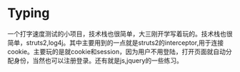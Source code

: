 # Typing
一个打字速度测试的小项目，技术栈也很简单，大三刚开学写着玩的。技术栈也很简单，struts2,log4j。其中主要用到的一点就是struts2的interceptor,用于连接cookie。主要玩的是就cookie和session，因为用户不用登陆，打开页面就自动分配身份，当然也可以注册登录。还有就是js,jquery的一些练习。
